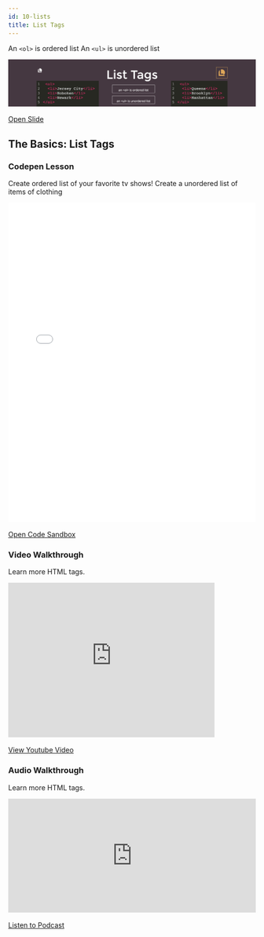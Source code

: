 ```yaml
---
id: 10-lists
title: List Tags
---
```


<!--############## Intro Section ##############-->

<section class="inner-section">

An `<ol>` is ordered list 
An `<ul>` is unordered list

<img src="https://raw.githubusercontent.com/lennyroyroy/basics-image/master/Basics Screenshots/list.png"/>

<a href="https://slides.com/lennyroyroy/deck#/17" target="_blank" class="button live-button">Open Slide</a>

</section>

<!--############## Title Section ##############-->

<section class="inner-section">

## The Basics: List Tags

</section>

<!--############## Codepen Section ##############-->

<section class="inner-section">

### Codepen Lesson

Create ordered list of your favorite tv shows!
Create a unordered list of items of clothing

<iframe height="650" style="width: 100%;" scrolling="no" title="The Basics: List Tags" src="//codepen.io/lennyroycodes/embed/preview/XLzjvo/?height=300&theme-id=37020&default-tab=html,result&editable=true" frameborder="no" allowtransparency="true" allowfullscreen="true">
See the Pen <a href='https://codepen.io/lennyroycodes/pen/XLzjvo/'>The Basics: List Tags</a> by lennyroy
(<a href='https://codepen.io/lennyroycodes'>lennyroycodes</a>) on <a href='https://codepen.io'>CodePen</a>.
</iframe>

<a href="https://codepen.io/lennyroycodes/pen/XLzjvo" target="_blank" class="button live-button">Open Code Sandbox</a>

</section>

<!--############## Youtube Section ##############-->

<section class="inner-section">

### Video Walkthrough

Learn more HTML tags.

<div class="video-responsive">
    <iframe width="420" height="315" src="https://www.youtube.com/embed/A1tjuC0R1_U?autoplay=0&rel=0" frameborder="0" allowfullscreen></iframe>
</div>


<a href="https://youtu.be/A1tjuC0R1_U" target="_blank" class="button live-button">View Youtube Video</a>

</section>

<section class="inner-section">

<!--############## Podcast Section ##############-->

### Audio Walkthrough 

Learn more HTML tags.

<iframe src="https://open.spotify.com/embed-podcast/episode/2v90UMBZfUI0uYNy9RhexI" width="100%" height="232" frameborder="0" allowtransparency="true" allow="encrypted-media"></iframe>

<a href="https://anchor.fm/lennyroy-robles4/episodes/The-Basics-List-Tags-e4hu83" target="_blank" class="button live-button">Listen to Podcast</a>

</section>

<!--############## Helpful Links Section ##############--> 
